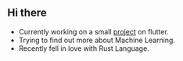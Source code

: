 ## Hi there

- Currently working on a small [project](https://github.com/dhaval15/prototype) on flutter.
- Trying to find out more about Machine Learning.
- Recently fell in love with Rust Language.
